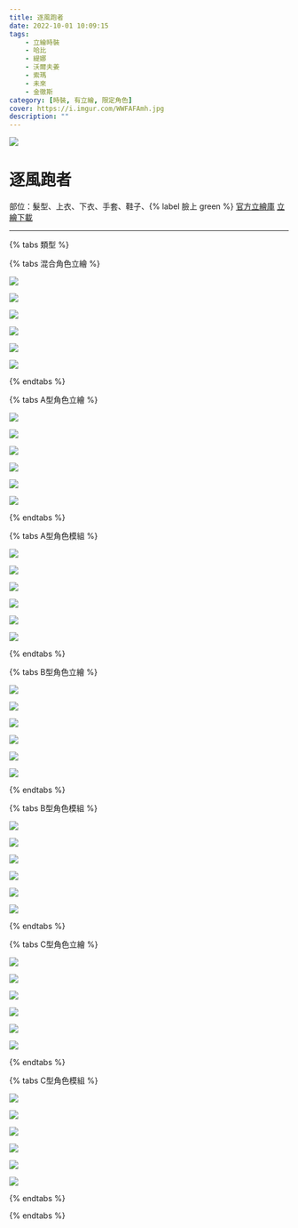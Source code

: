 ```yaml
---
title: 逐風跑者
date: 2022-10-01 10:09:15
tags:
    - 立繪時裝
    - 哈比
    - 緹娜
    - 沃爾夫姜
    - 索瑪
    - 未來
    - 金徹斯
category: [時裝, 有立繪, 限定角色]
cover: https://i.imgur.com/WWFAFAmh.jpg
description: ""
---
```


![](https://i.imgur.com/WWFAFAmh.jpg)

# 逐風跑者


部位：髮型、上衣、下衣、手套、鞋子、{% label 臉上 green %}
[官方立繪庫](https://closers.nexon.com/Pds/FanSiteKit)
[立繪下載](https://closers.vod.nexoncdn.co.kr/site/fansitekit/Closers_FansiteKit_Track_Shooter_203ubn.zip)


---
{% tabs 類型 %}
<!-- tab <font color=#6495ED><b>混合立繪</b></font>-->
{% tabs 混合角色立繪 %}
<!-- tab 哈比(Harpy)-->
[![](https://i.imgur.com/Y5yP5XPh.jpg)](https://i.imgur.com/Y5yP5XP.jpg)
<!-- endtab -->
<!-- tab 緹娜(Tina)-->
[![](https://i.imgur.com/as2Fzajh.jpg)](https://i.imgur.com/as2Fzaj.jpg)
<!-- endtab -->
<!-- tab 沃爾夫姜(Wolfgang)-->
[![](https://i.imgur.com/LWQts7ah.jpg)](https://i.imgur.com/LWQts7a.jpg)
<!-- endtab -->
<!-- tab 索瑪(Soma)-->
[![](https://i.imgur.com/2i1NRNnh.jpg)](https://i.imgur.com/2i1NRNn.jpg)
<!-- endtab -->
<!-- tab 未來(Mirae)-->
[![](https://i.imgur.com/t5oXDt4h.jpg)](https://i.imgur.com/t5oXDt4.jpg)
<!-- endtab -->
<!-- tab 徹斯(Chulsoo)-->
[![](https://i.imgur.com/ov4RbQhh.jpg)](https://i.imgur.com/ov4RbQh.jpg)
<!-- endtab -->
{% endtabs %}
<!-- endtab -->

<!-- tab <font color=#DE3163><b>立繪A型</b></font>-->
{% tabs A型角色立繪 %}
<!-- tab 哈比(Harpy)-->
[![](https://i.imgur.com/LSc3QxKh.jpg)](https://i.imgur.com/LSc3QxK.jpg)
<!-- endtab -->
<!-- tab 緹娜(Tina)-->
[![](https://i.imgur.com/hjlsoXxh.jpg)](https://i.imgur.com/hjlsoXx.jpg)
<!-- endtab -->
<!-- tab 沃爾夫姜(Wolfgang)-->
[![](https://i.imgur.com/jQd5FhBh.jpg)](https://i.imgur.com/jQd5FhB.jpg)
<!-- endtab -->
<!-- tab 索瑪(Soma)-->
[![](https://i.imgur.com/Q559goqh.jpg)](https://i.imgur.com/Q559goq.jpg)
<!-- endtab -->
<!-- tab 未來(Mirae)-->
[![](https://i.imgur.com/6XFygIGh.jpg)](https://i.imgur.com/6XFygIG.jpg)
<!-- endtab -->
<!-- tab 徹斯(Chulsoo)-->
[![](https://i.imgur.com/0jul48uh.jpg)](https://i.imgur.com/0jul48u.jpg)
<!-- endtab -->
{% endtabs %}
<!-- endtab -->

<!-- tab 模組A型-->
{% tabs A型角色模組 %}
<!-- tab 哈比(Harpy)-->
[![](https://i.imgur.com/EfCDx2l.png)](https://i.imgur.com/EfCDx2l.png)
<!-- endtab -->
<!-- tab 緹娜(Tina)-->
[![](https://i.imgur.com/ENSGMou.png)](https://i.imgur.com/ENSGMou.png)
<!-- endtab -->
<!-- tab 沃爾夫姜(Wolfgang)-->
[![](https://i.imgur.com/R76B3NW.png)](https://i.imgur.com/R76B3NW.png)
<!-- endtab -->
<!-- tab 索瑪(Soma)-->
[![](https://i.imgur.com/0eTmIPA.png)](https://i.imgur.com/0eTmIPA.png)
<!-- endtab -->
<!-- tab 未來(Mirae)-->
[![](https://i.imgur.com/4kWYKMh.png)](https://i.imgur.com/4kWYKMh.png)
<!-- endtab -->
<!-- tab 徹斯(Chulsoo)-->
[![](https://i.imgur.com/8RYAi63.png)](https://i.imgur.com/8RYAi63.png)
<!-- endtab -->
{% endtabs %}
<!-- endtab -->

<!-- tab <font color=#DE3163><b>立繪B型</b></font>-->
{% tabs B型角色立繪 %}
<!-- tab 哈比(Harpy)-->
[![](https://i.imgur.com/3LwIzjGh.jpg)](https://i.imgur.com/3LwIzjG.jpg)
<!-- endtab -->
<!-- tab 緹娜(Tina)-->
[![](https://i.imgur.com/jPRIvHlh.jpg)](https://i.imgur.com/jPRIvHl.jpg)
<!-- endtab -->
<!-- tab 沃爾夫姜(Wolfgang)-->
[![](https://i.imgur.com/f7k6VWih.jpg)](https://i.imgur.com/f7k6VWi.jpg)
<!-- endtab -->
<!-- tab 索瑪(Soma)-->
[![](https://i.imgur.com/2n5uUGph.jpg)](https://i.imgur.com/2n5uUGp.jpg)
<!-- endtab -->
<!-- tab 未來(Mirae)-->
[![](https://i.imgur.com/tk9wvqVh.jpg)](https://i.imgur.com/tk9wvqV.jpg)
<!-- endtab -->
<!-- tab 徹斯(Chulsoo)-->
[![](https://i.imgur.com/FjNUQcfh.jpg)](https://i.imgur.com/FjNUQcf.jpg)
<!-- endtab -->
{% endtabs %}
<!-- endtab -->

<!-- tab 模組B型-->
{% tabs B型角色模組 %}
<!-- tab 哈比(Harpy)-->
[![](https://i.imgur.com/fQrMMKf.png)](https://i.imgur.com/fQrMMKf.png)
<!-- endtab -->
<!-- tab 緹娜(Tina)-->
[![](https://i.imgur.com/GTxnuXe.png)](https://i.imgur.com/GTxnuXe.png)
<!-- endtab -->
<!-- tab 沃爾夫姜(Wolfgang)-->
[![](https://i.imgur.com/Z4defXI.png)](https://i.imgur.com/Z4defXI.png)
<!-- endtab -->
<!-- tab 索瑪(Soma)-->
[![](https://i.imgur.com/OOrWy7R.png)](https://i.imgur.com/OOrWy7R.png)
<!-- endtab -->
<!-- tab 未來(Mirae)-->
[![](https://i.imgur.com/EsNRt7Y.png)](https://i.imgur.com/EsNRt7Y.png)
<!-- endtab -->
<!-- tab 徹斯(Chulsoo)-->
[![](https://i.imgur.com/SUWS3Z4.png)](https://i.imgur.com/SUWS3Z4.png)
<!-- endtab -->
{% endtabs %}
<!-- endtab -->

<!-- tab <font color=#DE3163><b>立繪C型</b></font>-->
{% tabs C型角色立繪 %}
<!-- tab 哈比(Harpy)-->
[![](https://i.imgur.com/6r0WcAEh.jpg)](https://i.imgur.com/6r0WcAE.jpg)
<!-- endtab -->
<!-- tab 緹娜(Tina)-->
[![](https://i.imgur.com/cUDF6eMh.jpg)](https://i.imgur.com/cUDF6eM.jpg)
<!-- endtab -->
<!-- tab 沃爾夫姜(Wolfgang)-->
[![](https://i.imgur.com/YrS6mZSh.jpg)](https://i.imgur.com/YrS6mZS.jpg)
<!-- endtab -->
<!-- tab 索瑪(Soma)-->
[![](https://i.imgur.com/N1gcrDrh.jpg)](https://i.imgur.com/N1gcrDr.jpg)
<!-- endtab -->
<!-- tab 未來(Mirae)-->
[![](https://i.imgur.com/hFlhkH9h.jpg)](https://i.imgur.com/hFlhkH9.jpg)
<!-- endtab -->
<!-- tab 徹斯(Chulsoo)-->
[![](https://i.imgur.com/SysqDTEh.jpg)](https://i.imgur.com/SysqDTE.jpg)
<!-- endtab -->
{% endtabs %}
<!-- endtab -->

<!-- tab 模組C型-->
{% tabs C型角色模組 %}
<!-- tab 哈比(Harpy)-->
[![](https://i.imgur.com/bPbBUyA.png)](https://i.imgur.com/bPbBUyA.png)
<!-- endtab -->
<!-- tab 緹娜(Tina)-->
[![](https://i.imgur.com/Kx7LsfT.png)](https://i.imgur.com/Kx7LsfT.png)
<!-- endtab -->
<!-- tab 沃爾夫姜(Wolfgang)-->
[![](https://i.imgur.com/yMNwe62.png)](https://i.imgur.com/yMNwe62.png)
<!-- endtab -->
<!-- tab 索瑪(Soma)-->
[![](https://i.imgur.com/k6CUlRe.png)](https://i.imgur.com/k6CUlRe.png)
<!-- endtab -->
<!-- tab 未來(Mirae)-->
[![](https://i.imgur.com/je6Ex2m.png)](https://i.imgur.com/je6Ex2m.png)
<!-- endtab -->
<!-- tab 徹斯(Chulsoo)-->
[![](https://i.imgur.com/mhXzfdV.png)](https://i.imgur.com/mhXzfdV.png)
<!-- endtab -->
{% endtabs %}
<!-- endtab -->

{% endtabs %}

